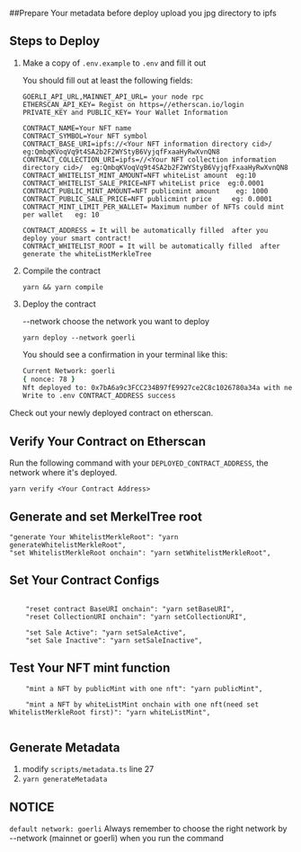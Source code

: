 ##Prepare Your metadata before deploy
upload you jpg directory to ipfs



## Steps to Deploy
1. Make a copy of `.env.example` to `.env` and fill it out

   You should fill out at least the following fields:

    ```
    GOERLI_API_URL,MAINNET_API_URL= your node rpc
    ETHERSCAN_API_KEY= Regist on https=//etherscan.io/login
    PRIVATE_KEY and PUBLIC_KEY= Your Wallet Information

    CONTRACT_NAME=Your NFT name 
    CONTRACT_SYMBOL=Your NFT symbol
    CONTRACT_BASE_URI=ipfs://<Your NFT information directory cid>/   eg:QmbqKVoqVq9t4SA2b2F2WYStyB6VyjqfFxaaHyRwXvnQN8
    CONTRACT_COLLECTION_URI=ipfs=//<Your NFT collection information directory cid>/  eg:QmbqKVoqVq9t4SA2b2F2WYStyB6VyjqfFxaaHyRwXvnQN8
    CONTRACT_WHITELIST_MINT_AMOUNT=NFT whiteList amount  eg:10
    CONTRACT_WHITELIST_SALE_PRICE=NFT whiteList price  eg:0.0001
    CONTRACT_PUBLIC_MINT_AMOUNT=NFT publicmint amount    eg: 1000
    CONTRACT_PUBLIC_SALE_PRICE=NFT publicmint price     eg: 0.0001
    CONTRACT_MINT_LIMIT_PER_WALLET= Maximum number of NFTs could mint per wallet   eg: 10
   
    CONTRACT_ADDRESS = It will be automatically filled  after you deploy your smart contract!
    CONTRACT_WHITELIST_ROOT = It will be automatically filled  after generate the whiteListMerkleTree
    
    ```
2. Compile the contract
    ```
    yarn && yarn compile
    ```

3. Deploy the contract

   --network choose the network you want to deploy
    ```
    yarn deploy --network goerli
    ```

   You should see a confirmation in your terminal like this:
    ```zsh
    Current Network: goerli
   { nonce: 78 }
   Nft deployed to: 0x7bA6a9c3FCC234B97fE9927ce2C8c1026780a34a with network:goerli
   Write to .env CONTRACT_ADDRESS success

    ```

Check out your newly deployed contract on etherscan.




## Verify Your Contract on Etherscan

Run the following command with your `DEPLOYED_CONTRACT_ADDRESS`, the network where it's deployed.
```
yarn verify <Your Contract Address>
```

## Generate and set MerkelTree root 

```
"generate Your WhitelistMerkleRoot": "yarn generateWhitelistMerkleRoot",
"set WhitelistMerkleRoot onchain": "yarn setWhitelistMerkleRoot",
```


## Set Your Contract Configs

```

    "reset contract BaseURI onchain": "yarn setBaseURI",
    "reset CollectionURI onchain": "yarn setCollectionURI",
    
    "set Sale Active": "yarn setSaleActive",
    "set Sale Inactive": "yarn setSaleInactive",

```

## Test Your NFT mint function 

```
    "mint a NFT by publicMint with one nft": "yarn publicMint",
    
    "mint a NFT by whiteListMint onchain with one nft(need set WhitelistMerkleRoot first)": "yarn whiteListMint",
    
```

## Generate Metadata
1. modify `scripts/metadata.ts` line 27
2. `yarn generateMetadata`

## NOTICE
`default network: goerli`
Always remember to choose the right network by --network (mainnet or goerli) when you run the command






